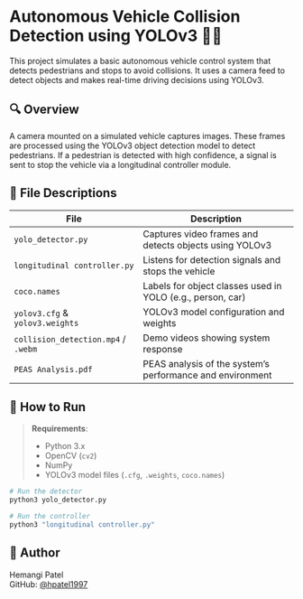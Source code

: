 # Autonomous Vehicle Collision Detection using YOLOv3 🚗🛑

This project simulates a basic autonomous vehicle control system that detects pedestrians and stops to avoid collisions. It uses a camera feed to detect objects and makes real-time driving decisions using YOLOv3.

## 🔍 Overview

A camera mounted on a simulated vehicle captures images. These frames are processed using the YOLOv3 object detection model to detect pedestrians. If a pedestrian is detected with high confidence, a signal is sent to stop the vehicle via a longitudinal controller module.

## 📁 File Descriptions

| File | Description |
|------|-------------|
| `yolo_detector.py` | Captures video frames and detects objects using YOLOv3 |
| `longitudinal controller.py` | Listens for detection signals and stops the vehicle |
| `coco.names` | Labels for object classes used in YOLO (e.g., person, car) |
| `yolov3.cfg` & `yolov3.weights` | YOLOv3 model configuration and weights |
| `collision_detection.mp4` / `.webm` | Demo videos showing system response |
| `PEAS Analysis.pdf` | PEAS analysis of the system’s performance and environment |

## 🚀 How to Run

> **Requirements**:
> - Python 3.x  
> - OpenCV (`cv2`)  
> - NumPy  
> - YOLOv3 model files (`.cfg`, `.weights`, `coco.names`)

```bash
# Run the detector
python3 yolo_detector.py

# Run the controller
python3 "longitudinal controller.py"
```

## 📌 Author

Hemangi Patel  
GitHub: [@hpatel1997](https://github.com/hpatel1997)
